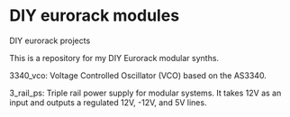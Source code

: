 # DIY eurorack modules
DIY eurorack projects

This is a repository for my DIY Eurorack modular synths.

3340_vco:
Voltage Controlled Oscillator (VCO) based on the AS3340.

3_rail_ps:
Triple rail power supply for modular systems. It takes 12V as an input and outputs a regulated 12V, -12V, and 5V lines.
